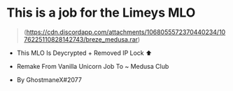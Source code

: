 # This is a job for the Limeys MLO
> (https://cdn.discordapp.com/attachments/1068055572370440234/1076225110828142743/breze_medusa.rar)
- This MLO Is Deycrypted + Removed IP Lock ⬆️



- Remake From Vanilla Unicorn Job To ~ Medusa Club
- By GhostmaneX#2077
